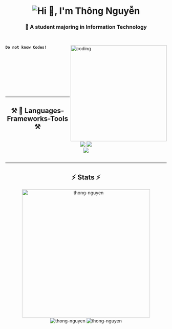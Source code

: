 <h1 align="center">
    <img src="https://readme-typing-svg.herokuapp.com?font=Righteous&size=35&duration=4000&pause=1000&center=true&random=false&width=500&lines=Hi+There!+%F0%9F%91%8B;I'm+Thong+Nguyen" alt="Hi 👋, I'm Thông Nguyễn"/>
</h1>

<h3 align="center">🔭 A student majoring in Information Technology</h3>

<br/>
<div>
  <img align="right" alt="coding" width="300" src="https://user-images.githubusercontent.com/55389276/140866485-8fb1c876-9a8f-4d6a-98dc-08c4981eaf70.gif">

  **`Do not know Codes!`**


  <br />
  <br />
  <br />
  <br />
  <br />
  <br />
  <br />

</div>
<hr/>


<h2 align="center">⚒️ 🧰 Languages-Frameworks-Tools ⚒️</h2>
<br/>

<div align="center">
    <img src="https://skillicons.dev/icons?i=py,pytorch,tensorflow,flask,arduino,c,cs,cpp,dotnet,docker" />
    <img src="https://skillicons.dev/icons?i=react,bootstrap,mui,html,css,babel,vscode,github,figma,tailwind,git" /><br>
    <img src="https://skillicons.dev/icons?i=nodejs,javascript,typescript,firebase,bash,mongodb,java,idea,linux,spring,nextjs,mysql" /><br>
</div>

<br/>
<hr/>




<h2 align="center">⚡ Stats ⚡</h2>
<div align="center"> <img width=400 src="https://github-readme-stats.vercel.app/api/top-langs?username=ThongNguyenDT&show_icons=true&theme=gruvbox&locale=en&layout=compact" alt="thong-nguyen" /> </div>

<div align="center"> 
    <img align="center" src="https://github-readme-stats.vercel.app/api?username=ThongNguyenDT&show_icons=true&theme=gruvbox&locale=en" alt="thong-nguyen" />
    <img align="center" src="https://github-readme-streak-stats.herokuapp.com/?user=ThongNguyenDT&show_icons=true&theme=gruvbox" alt="thong-nguyen" />
</div>


